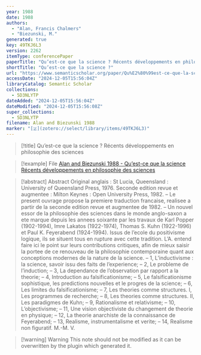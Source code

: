```yaml
---
year: 1988
date: 1988
authors:
  - "Alan, Francis Chalmers"
  - "Biezunski, M."
generated: true
key: 49TKJ6L3
version: 2262
itemType: conferencePaper
paperTitle: "Qu’est-ce que la science ? Récents développements en philosophie des sciences"
shortTitle: "Qu’est-ce que la science ?"
url: "https://www.semanticscholar.org/paper/Qu%E2%80%99est-ce-que-la-science-R%C3%A9cents-d%C3%A9veloppements-en-Alan-Biezunski/b664bb79de1b991e15894a23165d2edab7d56faf"
accessDate: "2024-12-05T15:56:04Z"
libraryCatalog: Semantic Scholar
collections:
  - 5D3NLYTP
dateAdded: "2024-12-05T15:56:04Z"
dateModified: "2024-12-05T15:56:08Z"
super_collections:
  - 5D3NLYTP
filename: Alan and Biezunski 1988
marker: "[🇿](zotero://select/library/items/49TKJ6L3)"
---
```


> [!title] Qu’est-ce que la science ? Récents développements en philosophie des sciences

> [!example] File
> [Alan and Biezunski 1988 - Qu’est-ce que la science Récents développements en philosophie des sciences](/Papers/PDFs/Alan%20and%20Biezunski%201988%20-%20Qu’est-ce%20que%20la%20science%20Récents%20développements%20en%20philosophie%20des%20sciences.pdf)

> [!abstract] Abstract
> Original anglais : St Lucia, Queensland : University of Queensland Press, 1976. Seconde edition revue et augmentee : Milton Keynes : Open University Press, 1982. – Le present ouvrage propose la premiere traduction francaise, realisee a partir de la seconde edition revue et augmentee de 1982. – Un nouvel essor de la philosophie des sciences dans le monde anglo-saxon a ete marque depuis les annees soixante par les travaux de Karl Popper (1902-1994), Imre Lakatos (1922-1974), Thomas S. Kuhn (1922-1996) et Paul K. Feyerabend (1924-1994). Issus de l’ecole du positivisme logique, ils se situent tous en rupture avec cette tradition. L’A. entend faire ici le point sur leurs contributions critiques, afin de mieux saisir la portee de ce renouveau de la philosophie contemporaine quant aux conceptions modernes de la nature de la science. – 1, L’inductivisme : la science, savoir issu des faits de l’experience; – 2, Le probleme de l’induction; – 3, La dependance de l’observation par rapport a la theorie; – 4, Introduction au falsificationisme; – 5, Le falsificationisme sophistique, les predictions nouvelles et le progres de la science; – 6, Les limites du falsificationisme; – 7, Les theories comme structures. I, Les programmes de recherche; – 8, Les theories comme structures. II, Les paradigmes de Kuhn; – 9, Rationalisme et relativisme; – 10, L’objectivisme; – 11, Une vision objectiviste du changement de theorie en physique; – 12, La theorie anarchiste de la connaissance de Feyerabend; – 13, Realisme, instrumentalisme et verite; – 14, Realisme non figuratif. M.-M. V.

>[!warning] Warning
> This note should not be modified as it can be overwritten by the plugin which generated it.

